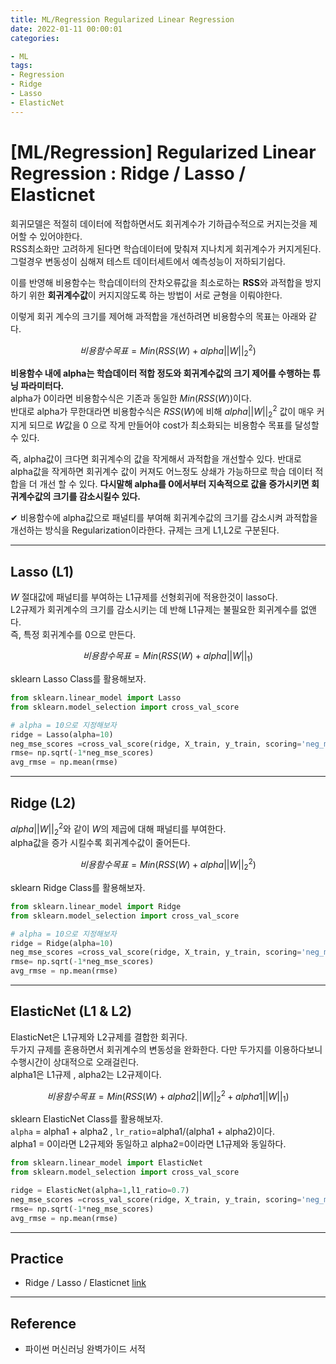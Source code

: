 ```yaml
---
title: ML/Regression Regularized Linear Regression
date: 2022-01-11 00:00:01
categories:

- ML
tags:
- Regression
- Ridge
- Lasso
- ElasticNet
---
```


# [ML/Regression] Regularized Linear Regression : Ridge / Lasso / Elasticnet
회귀모델은 적절히 데이터에 적합하면서도 회귀계수가 기하급수적으로 커지는것을 제어할 수 있어야한다. <br> RSS최소화만 고려하게 된다면 학습데이터에 맞춰져 지나치게 회귀계수가 커지게된다. <br> 그럴경우 변동성이 심해져 테스트 데이터세트에서 예측성능이 저하되기쉽다.

이를 반영해 비용함수는 학습데이터의 잔차오류값을 최소로하는 **RSS**와 과적합을 방지하기 위한 **회귀계수값**이 커지지않도록 하는 방법이 서로 균형을 이뤄야한다.

이렇게 회귀 계수의 크기를 제어해 과적합을 개선하려면 비용함수의 목표는 아래와 같다.

$$
비용함수 목표 = Min(RSS(W) + alpha \vert\vert W \vert\vert_2^2 )
$$

**비용함수 내에 alpha는 학습데이터 적합 정도와 회귀계수값의 크기 제어를 수행하는 튜닝 파라미터다.** <br> alpha가 0이라면 비용함수식은 기존과 동일한 $Min(RSS(W))$이다. <br>반대로 alpha가 무한대라면 비용함수식은 $RSS(W)$에 비해 $alpha \vert\vert W \vert\vert_2^2$ 값이 매우 커지게 되므로 $W$값을 0 으로 작게 만들어야 cost가 최소화되는 비용함수 목표를 달성할수 있다. 

즉, alpha값이 크다면 회귀계수의 값을 작게해서 과적합을 개선할수 있다. 반대로 alpha값을 작게하면 회귀계수 값이 커져도 어느정도 상쇄가 가능하므로 학습 데이터 적합을 더 개선 할 수 있다. **다시말해 alpha를 0에서부터 지속적으로 값을 증가시키면 회귀계수값의 크기를 감소시킬수 있다.**

✔ 비용함수에 alpha값으로 패널티를 부여해 회귀계수값의 크기를 감소시켜 과적합을 개선하는 방식을 Regularization이라한다. 규제는 크게 L1,L2로 구분된다.

---

## Lasso (L1)
$W$ 절대값에 패널티를 부여하는 L1규제를 선형회귀에 적용한것이 lasso다.<Br>L2규제가 회귀계수의 크기를 감소시키는 데 반해 L1규제는 불필요한 회귀계수를 없앤다.<br>즉, 특정 회귀계수를 0으로 만든다.

$$
비용함수 목표 = Min(RSS(W) + alpha \vert\vert W \vert\vert_1)
$$

sklearn Lasso Class를 활용해보자.

```python
from sklearn.linear_model import Lasso
from sklearn.model_selection import cross_val_score

# alpha = 10으로 지정해보자
ridge = Lasso(alpha=10)
neg_mse_scores =cross_val_score(ridge, X_train, y_train, scoring='neg_mean_squared_error',cv=5)
rmse= np.sqrt(-1*neg_mse_scores)
avg_rmse = np.mean(rmse)

```

---

## Ridge (L2)
$alpha \vert\vert W \vert\vert_2^2$와 같이 $W$의 제곱에 대해 패널티를 부여한다.<br> alpha값을 증가 시킬수록 회귀계수값이 줄어든다.

$$
비용함수 목표 = Min(RSS(W) + alpha \vert\vert W \vert\vert_2^2 )
$$

sklearn Ridge Class를 활용해보자.

```python
from sklearn.linear_model import Ridge
from sklearn.model_selection import cross_val_score

# alpha = 10으로 지정해보자
ridge = Ridge(alpha=10)
neg_mse_scores =cross_val_score(ridge, X_train, y_train, scoring='neg_mean_squared_error',cv=5)
rmse= np.sqrt(-1*neg_mse_scores)
avg_rmse = np.mean(rmse)

```

---

## ElasticNet (L1 & L2)
ElasticNet은 L1규제와 L2규제를 결합한 회귀다. <Br> 두가지 규제를 혼용하면서 회귀계수의 변동성을 완화한다. 다만 두가지를 이용하다보니 수행시간이 상대적으로 오래걸린다.<br>alpha1은 L1규제 , alpha2는 L2규제이다.  

$$
비용함수 목표 = Min(RSS(W) + alpha2 \vert\vert W \vert\vert_2^2+ alpha1 \vert\vert W \vert\vert_1 )
$$

sklearn ElasticNet Class를 활용해보자.<br>`alpha` = alpha1 + alpha2 , `lr_ratio`=alpha1/(alpha1 + alpha2)이다. <br>alpha1 = 0이라면 L2규제와 동일하고 alpha2=0이라면 L1규제와 동일하다.

```python
from sklearn.linear_model import ElasticNet
from sklearn.model_selection import cross_val_score

ridge = ElasticNet(alpha=1,l1_ratio=0.7)
neg_mse_scores =cross_val_score(ridge, X_train, y_train, scoring='neg_mean_squared_error',cv=5)
rmse= np.sqrt(-1*neg_mse_scores)
avg_rmse = np.mean(rmse)

```
---

##  Practice

- Ridge / Lasso / Elasticnet [link](https://github.com/ominiv/Practice_ML/blob/master/Practice/boston%20dataset.ipynb)

-----

## Reference

- 파이썬 머신러닝 완벽가이드 서적

